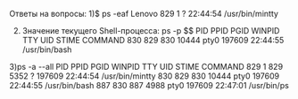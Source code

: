 Ответы на вопросы:
1)$ ps -eaf
Lenovo     829       1 ?        22:44:54 /usr/bin/mintty


2) Значение текущего Shell-процесса:  ps -p $$
      PID    PPID    PGID     WINPID   TTY         UID    STIME COMMAND
      830     829     830      10444  pty0      197609 22:44:55 /usr/bin/bash

3)ps -a --all
      PID    PPID    PGID     WINPID   TTY         UID    STIME COMMAND
      829       1     829       5352  ?         197609 22:44:54 /usr/bin/mintty
      830     829     830      10444  pty0      197609 22:44:55 /usr/bin/bash
      887     830     887       4988  pty0      197609 22:47:01 /usr/bin/ps


